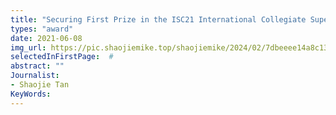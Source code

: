 ```yaml
---
title: "Securing First Prize in the ISC21 International Collegiate Supercomputing Contest Finals"
types: "award"
date: 2021-06-08
img_url: https://pic.shaojiemike.top/shaojiemike/2024/02/7dbeeee14a8c1347da7f9222b54d0eb3.png
selectedInFirstPage:  # 
abstract: ""
Journalist:
- Shaojie Tan
KeyWords:
---
```

